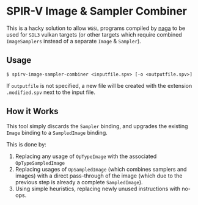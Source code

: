 # SPIR-V Image & Sampler Combiner

This is a hacky solution to allow `WGSL` programs compiled by [naga](https://github.com/gfx-rs/wgpu/tree/trunk/naga) to be used for `SDL3` vulkan targets (or other targets which require combined `ImageSamplers` instead of a separate `Image` & `Sampler`).


## Usage

```shell
$ spirv-image-sampler-combiner <inputfile.spv> [-o <outputfile.spv>]
```

If `outputfile` is not specified, a new file will be created with the extension `.modified.spv` next to the input file.


## How it Works

This tool simply discards the `Sampler` binding, and upgrades the existing `Image` binding to a `SampledImage` binding.

This is done by:

1. Replacing any usage of `OpTypeImage` with the associated `OpTypeSampledImage`
2. Replacing usages of `OpSampledImage` (which combines samplers and images) with a direct pass-through of the image (which due to the previous step is already a complete `SampledImage`).
3. Using simple heuristics, replacing newly unused instructions with no-ops.